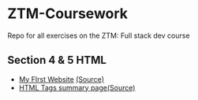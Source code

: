 # ZTM-Coursework
Repo for all exercises on the ZTM: Full stack dev course

## Section 4 & 5 HTML
- [My FIrst Website](https://martinburton.github.io/ZTM-Coursework/S4_FirstWebsite/index.html) [(Source)](https://github.com/MartinBurton/ZTM-Coursework/tree/main/S4_FirstWebsite)
- [HTML Tags summary page](https://martinburton.github.io/ZTM-Coursework/S4_HTMLTags/htmlTagsPage.html)[(Source)](https://github.com/MartinBurton/ZTM-Coursework/tree/main/S4_HTMLTags)
